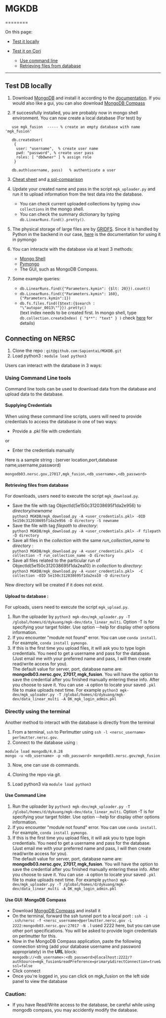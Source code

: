 # **MGKDB**
========

On this page:  

* [Test it locally](#markdown-header-play-it-locally)  

* [Test it on Cori](#markdown-header-test-it-on-cori)  
    * [Use command line](#markdown-header-test-it-on-cori)  
    * [Retrieving files from database](#markdown-header-retrieving-files-from-database)

---


## Test DB  locally

1. Download [MongoDB](https://www.mongodb.com/what-is-mongodb) and install it according to the [documentation](https://docs.mongodb.com/manual/administration/install-community/). If you would also like a gui, you can also download [MongoDB Compass](https://www.mongodb.com/products/compass)

2. If successfully installed, you are probably now in mongo shell environment. You can now create a local database (For test) by   
```
   use mgk_fusion  ----- % create an empty database with name 'mgk_fusion'   

   db.createUser(   
    {   
     user: "username",  % create user name  
     pwd: "password", % create user pass  
     roles: [ "dbOwner" ] % assign role  
    }   
   
   db.auth(username, pass)   % authenticate a user    
```  

3. [Cheat sheet](https://blog.codecentric.de/files/2012/12/MongoDB-CheatSheet-v1_0.pdf) and [a sql-comparison](https://docs.mongodb.com/manual/reference/sql-comparison/ )  

4. Update your created name and pass in the script `mgk_uploader.py` and run it to upload information from the test data into the database.  
   * You can check current uploaded collections by typing `show collections` in the mongo shell.   
   * You can check the summary dictionary by typing `db.LinearRuns.find().pretty()`.

5. The physical storage of large files are by [GRIDFS](https://docs.mongodb.com/manual/core/gridfs/). Since it is handled by Python in the backend in our case, [here](https://api.mongodb.com/python/current/api/gridfs/index.html) is the documentation for using it in pymongo

6. You can interacte with the database via at least 3 methods:  
   * [Mongo Shell](https://docs.mongodb.com/manual/mongo/)  
   * [Pymongo](https://api.mongodb.com/python/current/api/index.html)  
   * The GUI, such as MongoDB Compass.  
   

7. Some example queries:  
   * `db.LinearRuns.find({"Parameters.kymin": {$lt: 20}}).count()`   
   * `db.LinearRuns.find({"Parameters.kymin": 160},{"Parameters.kymin":1})`    
   * `db.fs.files.find({$text:{$search : "\"autopar_0013\""}}).pretty()`   
   (text index needs to be created first. In mongo shell, type `db.collection.createIndex( { "$**": "text" } )` check [here](https://docs.mongodb.com/v3.2/core/index-text/) for details) 

## Connecting on NERSC

1. Clone the repo : `git@github.com:Sapientai/MGKDB.git`  
2. Load python3 :  `module load python3` 

Users can interact with the database in 3 ways: 

### Using Command Line tools

Command line tools can be used to download data from the database and upload data to the database.

#### Supplying Credentials
When using these command line scripts, users will need to provide credentials to access the database in one of two ways:  
* Provide a .pkl file with credentials
  
or 

* Enter the credentials manually

Here is a sample string : (server location,port,database name,username,password)

`mongodb03.nersc.gov,27017,mgk_fusion,<db_username>,<db_password> `

#### Retrieving files from database    
For downloads, users need to execute the script `mgk_download.py`. 

* Save the file with tag ObjectId(5e150c312038695f1da2e956) to *directory/newname*  
`python3 MGKDB/mgk_download.py -A <user_credentials.pkl> -OID 5e150c312038695f1da2e956 -D directory -S newname`  
* Save the file with tag *filepath* to *directory*:  
`python3 MGKDB/mgk_download.py -A <user_credentials.pkl> -F filepath -D directory`    
* Save all files in the *collection* with the same *run_collection_name* to *directory* :  
`python3 MGKDB/mgk_download.py -A <user_credentials.pkl>  -C collection -T run_collection_name -D directory`    
* Save all files related to the particular run of ObjectId(5e150c312038695f1da2ea10) in *collection* to *directory*:  
`python3 MGKDB/mgk_download.py -A <user_credentials.pkl>  -C collection -OID 5e150c312038695f1da2ea10 -D directory`  

New directory will be created if it does not exist.

#### Upload to database : 
For uploads, users need to execute the script `mgk_upload.py`. 

1. Run the uploader by `python3 mgk-dev/mgk_uploader.py -T /global/homes/d/dykuang/mgk-dev/data_linear_multi`.  Option -T is for specifying your target folder. Use option --help for display other options information.  
2. If you encounter "module not found" error. You can use `conda install`. For example, `conda install pymongo`.  
3. If this is the first time you upload files, it will ask you to type login credentials. You need to get a username and pass for the database. (Just email me with your preferred name and pass, I will then create read/write access for you).  
The default value for server, port, database name are:  **mongodb03.nersc.gov, 27017, mgk_fusion**. You will have the option to save the credential after you finished manually entering these info.
After you choose to save it. You can use `-A` option to locate your saved `.pkl` file to make uploads next time. For example `python3 mgk-dev/mgk_uploader.py -T /global/homes/d/dykuang/mgk-dev/data_linear_multi -A DK_mgk_login_admin.pkl`

### Directly using the terminal

Another method to interact with the database is directly from the terminal
1. From a terminal, `ssh` to Perlmutter using `ssh -l <nersc_username> perlmutter.nersc.gov`.
2. Connect to the database using : 
```
module load mongodb/4.0.28
mongo -u <db_username> -p <db_password> mongodb03.nersc.gov/mgk_fusion
```
3. Now, one can use `db` commands.


1. Cloning the repo via git.  
2. Load python3 via `module load python3` 

#### Use Command Line
1. Run the uploader by `python3 mgk-dev/mgk_uploader.py -T /global/homes/d/dykuang/mgk-dev/data_linear_multi`.  Option -T is for specifying your target folder. Use option --help for display other options information.  
2. If you encounter "module not found" error. You can use `conda install`. For example, `conda install pymongo`.  
3. If this is the first time you upload files, it will ask you to type login credentials. You need to get a username and pass for the database. (Just email me with your preferred name and pass, I will then create read/write access for you).  
The default value for server, port, database name are:  **mongodb03.nersc.gov, 27017, mgk_fusion**. You will have the option to save the credential after you finished manually entering these info.
After you choose to save it. You can use `-A` option to locate your saved `.pkl` file to make uploads next time. For example `python3 mgk-dev/mgk_uploader.py -T /global/homes/d/dykuang/mgk-dev/data_linear_multi -A DK_mgk_login_admin.pkl`

#### Use GUI: MongoDB Compass
* Download [MongoDB Compass](https://www.mongodb.com/products/compass) and install it
* On the terminal, forward the ssh tunnel port to a local port : `ssh -i .ssh/nersc -f <nersc_username>@perlmutter.nersc.gov -L 2222:mongodb03.nersc.gov:27017 -N
`. I used 2222 here, but you can use other port specifications.
    You will be asked to provide login credentials on perlmutter for this.
* Now in the MongoDB Compass application, paste the following connection string (add your database username and password appropriately) in the **URL** block:  
`mongodb://<db_username>:<db_password>@localhost:2222/?authSource=mgk_fusion&readPreference=primary&directConnection=true&ssl=false`
* Click connect 
* Once you're logged in, you can click on mgk_fusion on the left side panel to view the database 

### Caution:
* If you have Read/Write access to the database, be careful while using mongodb compass, you may accidently modify the database.  

